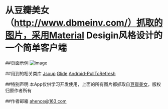 ﻿
# 从豆瓣美女（http://www.dbmeinv.com/）抓取的图片，采用Material Desigin风格设计的一个简单客户端

##页面示例
 ![image](https://github.com/aspook/Android-MaterialDesign-DBMZ/raw/master/images/dbmz.png)

##用到的相关类库
  [Jsoup](http://jsoup.org/)
  [Glide](https://github.com/bumptech/glide)
  [Android-PullToRefresh](https://github.com/ASPOOK/Android-PullToRefresh)

##特别声明
  本App仅供学习开发使用，上面的所有图片都抓取自[豆瓣美女](http://www.dbmeinv.com/)，版权归原作者所有
  
##作者邮箱
   ahence@163.com
 






